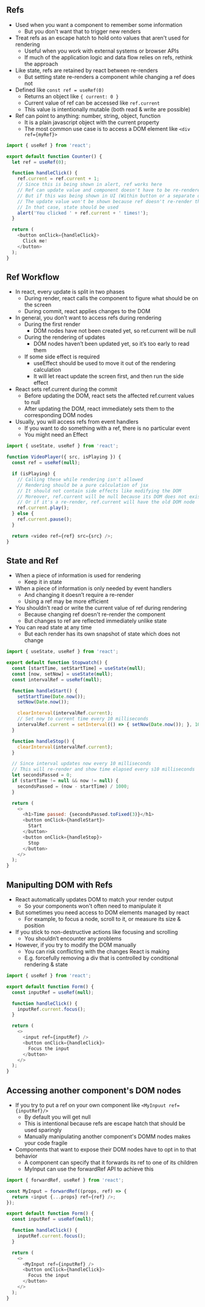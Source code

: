 ## Refs
- Used when you want a component to remember some information
  - But you don't want that to trigger new renders
- Treat refs as an escape hatch to hold onto values that aren't used for rendering
  - Useful when you work with external systems or browser APIs
  - If much of the application logic and data flow relies on refs, rethink the approach
- Like state, refs are retained by react between re-renders
  - But setting state re-renders a component while changing a ref does not
- Defined like `const ref = useRef(0)`
  - Returns an object like `{ current: 0 }`
  - Current value of ref can be accessed like `ref.current`
  - This value is intentionally mutable (both read & write are possible)
- Ref can point to anything: number, string, object, function
  - It is a plain javascript object with the current property
  - The most common use case is to access a DOM element like `<div ref={myRef}>`

```js
import { useRef } from 'react';

export default function Counter() {
  let ref = useRef(0);

  function handleClick() {
    ref.current = ref.current + 1;
    // Since this is being shown in alert, ref works here
    // Ref can update value and component doesn't have to be re-rendered
    // But if this was being shown in UI (Within button or a separate div)
    // The update value won't be shown because ref doesn't re-render these component
    // In that case, state should be used
    alert('You clicked ' + ref.current + ' times!');
  }

  return (
    <button onClick={handleClick}>
      Click me!
    </button>
  );
}
```

## Ref Workflow
- In react, every update is split in two phases
  - During render, react calls the component to figure what should be on the screen
  - During commit, react applies changes to the DOM
- In general, you don’t want to access refs during rendering
  - During the first render
    - DOM nodes have not been created yet, so ref.current will be null
  - During the rendering of updates
    - DOM nodes haven’t been updated yet, so it’s too early to read them
  - If some side effect is required
    - useEffect should be used to move it out of the rendering calculation
    - It will let react update the screen first, and then run the side effect
- React sets ref.current during the commit
  - Before updating the DOM, react sets the affected ref.current values to null
  - After updating the DOM, react immediately sets them to the corresponding DOM nodes
- Usually, you will access refs from event handlers
  - If you want to do something with a ref, there is no particular event
  - You might need an Effect

```js
import { useState, useRef } from 'react';

function VideoPlayer({ src, isPlaying }) {
  const ref = useRef(null);

  if (isPlaying) {
    // Calling these while rendering isn't allowed
    // Rendering should be a pure calculation of jsx
    // It should not contain side effects like modifying the DOM
    // Moreover, ref.current will be null because its DOM does not exist yet
    // Or if it's a re-render, ref.current will have the old DOM node
    ref.current.play();
  } else {
    ref.current.pause();
  }

  return <video ref={ref} src={src} />;
}
```

## State and Ref
- When a piece of information is used for rendering
  - Keep it in state
- When a piece of information is only needed by event handlers
  - And changing it doesn’t require a re-render
  - Using a ref may be more efficient
- You shouldn't read or write the current value of ref during rendering
  - Because changing ref doesn't re-render the component
  - But changes to ref are reflected immediately unlike state
- You can read state at any time
  - But each render has its own snapshot of state which does not change

```js
import { useState, useRef } from 'react';

export default function Stopwatch() {
  const [startTime, setStartTime] = useState(null);
  const [now, setNow] = useState(null);
  const intervalRef = useRef(null);

  function handleStart() {
    setStartTime(Date.now());
    setNow(Date.now());

    clearInterval(intervalRef.current);
    // Set now to current time every 10 milliseconds
    intervalRef.current = setInterval(() => { setNow(Date.now()); }, 10);
  }

  function handleStop() {
    clearInterval(intervalRef.current);
  }

  // Since interval updates now every 10 milliseconds
  // This will re-render and show time elapsed every s10 milliseconds
  let secondsPassed = 0;
  if (startTime != null && now != null) {
    secondsPassed = (now - startTime) / 1000;
  }

  return (
    <>
      <h1>Time passed: {secondsPassed.toFixed(3)}</h1>
      <button onClick={handleStart}>
        Start
      </button>
      <button onClick={handleStop}>
        Stop
      </button>
    </>
  );
}
```

## Manipulting DOM with Refs
- React automatically updates DOM to match your render output
  - So your components won't often need to manipulate it
- But sometimes you need access to DOM elements managed by react
  - For example, to focus a node, scroll to it, or measure its size & position
- If you stick to non-destructive actions like focusing and scrolling
  - You shouldn’t encounter any problems
- However, if you try to modify the DOM manually
  - You can risk conflicting with the changes React is making
  - E.g. forcefully removing a div that is controlled by conditional rendering & state

```js
import { useRef } from 'react';

export default function Form() {
  const inputRef = useRef(null);

  function handleClick() {
    inputRef.current.focus();
  }

  return (
    <>
      <input ref={inputRef} />
      <button onClick={handleClick}>
        Focus the input
      </button>
    </>
  );
}
```

## Accessing another component's DOM nodes
- If you try to put a ref on your own component like `<MyInpuut ref={inputRef}/>`
  - By default you will get null
  - This is intentional because refs are escape hatch that should be used sparingly
  - Manually manipulating another component's DOMM nodes makes your code fragile
- Components that want to expose their DOM nodes have to opt in to that behavior
  - A component can specify that it forwards its ref to one of its children
  - MyInput can use the forwardRef API to achieve this

```js
import { forwardRef, useRef } from 'react';

const MyInput = forwardRef((props, ref) => {
  return <input {...props} ref={ref} />;
});

export default function Form() {
  const inputRef = useRef(null);

  function handleClick() {
    inputRef.current.focus();
  }

  return (
    <>
      <MyInput ref={inputRef} />
      <button onClick={handleClick}>
        Focus the input
      </button>
    </>
  );
}
```
